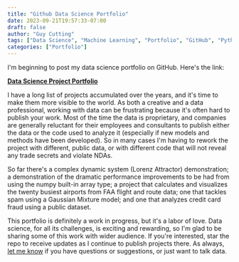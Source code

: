 ```yaml
---
title: "Github Data Science Portfolio"
date: 2023-09-21T19:57:33-07:00
draft: false
author: "Guy Cutting"
tags: ["Data Science", "Machine Learning", "Portfolio", "GitHub", "Python", "Jupyter"]
categories: ["Portfolio"]
---
```


I'm beginning to post my data science portfolio on GitHub. Here's the link:

[**Data Science Project Portfolio**](https://github.com/gdcutting/data-science-portfolio)

I have a long list of projects accumulated over the years, and it's time to make them more visible to the world. As both a creative and a data professional, working with data can be frustrating because it's often hard to publish your work. Most of the time the data is proprietary, and companies are generally reluctant for their employees and consultants to publish either the data or the code used to analyze it (especially if new models and methods have been developed). So in many cases I'm having to rework the project with different, public data, or with different code that will not reveal any trade secrets and violate NDAs. 

So far there's a complex dynamic system (Lorenz Attractor) demonstration; a demonstration of the dramatic performance improvements to be had from using the numpy built-in array type; a project that calculates and visualizes the twenty busiest airports from FAA flight and route data; one that tackles spam using a Gaussian Mixture model; and one that analyzes credit card fraud using a public dataset.

This portfolio is definitely a work in progress, but it's a labor of love. Data science, for all its challenges, is exciting and rewarding, so I'm glad to be sharing some of this work with wider audience. If you're interested, star the repo to receive updates as I continue to publish projects there. As always, [let me know](mailto:guy@nwdataconsulting.com) if you have questions or suggestions, or just want to talk data. 